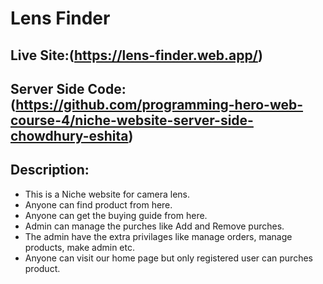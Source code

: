 # Lens Finder

## Live Site:(https://lens-finder.web.app/)

## Server Side Code:(https://github.com/programming-hero-web-course-4/niche-website-server-side-chowdhury-eshita)

## Description:
- This is a Niche website for camera lens.
- Anyone can find product from here.
- Anyone can get the buying guide from here.
- Admin can manage the purches like Add and Remove purches.
- The admin have the extra privilages like manage orders, manage products, make admin etc.
- Anyone can visit our home page but only registered user can purches product.